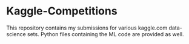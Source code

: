 # Kaggle-Competitions
This repository contains my submissions for various kaggle.com data-science sets. Python files containing the ML code are provided as well.
